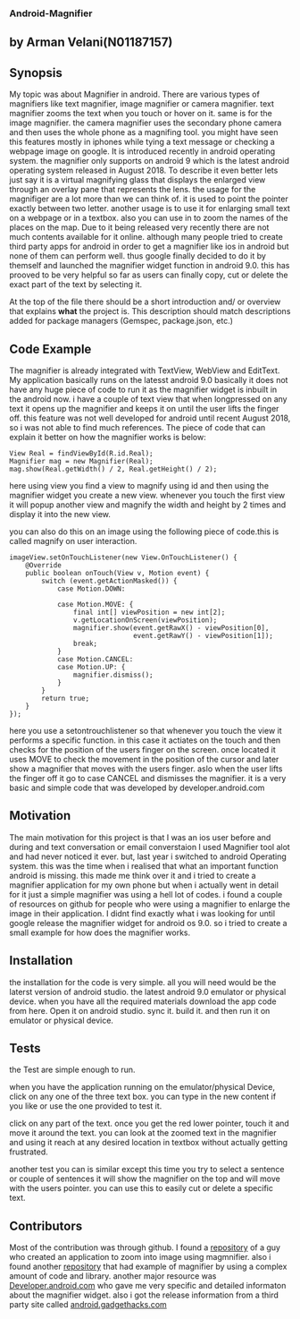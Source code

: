 ### Android-Magnifier
## by Arman Velani(N01187157)


## Synopsis

My topic was about Magnifier in android. There are various types of magnifiers like text magnifier, image magnifier or camera magnifier.
text magnifier zooms the text when you touch or hover on it. same is for the image magnifier. the camera magnifier uses the secondary phone camera and then uses the whole phone as a magnifing tool. you might have seen this features mostly in iphones while tying a text message or checking a webpage image on google. It is introduced recently in android operating system. the magnifier only supports on android 9 which is the latest android operating system released in August 2018. To describe it even better lets just say it is a virtual magnifying glass that displays the enlarged view through an overlay pane that represents the lens.
    the usage for the magnifiger are a lot more than we can think of. it is used to point the pointer exactly between two letter. another usage is to use it for enlarging small text on a webpage or in a textbox. also you can use in to zoom the names of the places on the map. Due to it being released very recently there are not much contents available for it online. although many people tried to create third party apps for android in order to get a magnifier like ios in android but none of them can perform well. thus google finally decided to do it by themself and launched the magnifier widget function in android 9.0. this has prooved to be very helpful so far as users can finally copy, cut or delete the exact part of the text by selecting it.
    
At the top of the file there should be a short introduction and/ or overview that explains **what** the project is. This description should match descriptions added for package managers (Gemspec, package.json, etc.)

## Code Example

The magnifier is already integrated with TextView, WebView and EditText. My application basically runs on the latesst android 9.0 basically it does not have any huge piece of code to run it as the magnifier widget is inbuilt in the android now. i have a couple of text view that when longpressed on any text it opens up the magnifier and keeps it on until the user lifts the finger off.
this feature was not well developed for android until recent August 2018, so i was not able to find much references. The piece of code that can explain it better on how the magnifier works is below:
```
View Real = findViewById(R.id.Real);
Magnifier mag = new Magnifier(Real);
mag.show(Real.getWidth() / 2, Real.getHeight() / 2);
```
here using view you find a view to magnify using id and then using the magnifier widget you create a new view. whenever you touch the first view it will popup another view and magnify the width and height by 2 times and display it into the new view.

you can also do this on an image using the following piece of code.this is called magnify on user interaction.
```
imageView.setOnTouchListener(new View.OnTouchListener() {
    @Override
    public boolean onTouch(View v, Motion event) {
        switch (event.getActionMasked()) {
            case Motion.DOWN:
                
            case Motion.MOVE: {
                final int[] viewPosition = new int[2];
                v.getLocationOnScreen(viewPosition);
                magnifier.show(event.getRawX() - viewPosition[0],
                               event.getRawY() - viewPosition[1]);
                break;
            }
            case Motion.CANCEL:
            case Motion.UP: {
                magnifier.dismiss();
            }
        }
        return true;
    }
});
```
here you use a setontrouchlistener so that whenever you touch the view it performs a specific function. in this case it actiates on the touch and then checks for the position of the users finger on the screen. once located it uses MOVE to check the movement in the position of the cursor and later show a magnifier that moves with the users finger. aslo when the user lifts the finger off it go to case CANCEL and dismisses the magnifier. it is a very basic and simple code that was developed by developer.android.com

## Motivation

The main motivation for this project is that I was an ios user before and during and text conversation or email converstaion I used Magnifier tool alot and had never noticed it ever. but, last year i switched to android Operating system. this was the time when i realised that what an important function android is missing. this made me think over it and i tried to create a magnifier application for my own phone but when i actually went in detail for it just a simple magnifier was using a hell lot of codes. i found a couple of resources on github for people who were using a magnifier to enlarge the image in their application. I didnt find exactly what i was looking for until google release the magnifier widget for android os 9.0. so i tried to create a small example for how does the magnifier works.

## Installation
 
 the installation for the code is very simple. all you will need would be the laterst version of android studio.
 the latest android 9.0 emulator or physical device.
 when you have all the required materials download the app code from here.
 Open it on android studio.
 sync it.
 build it.
 and then run it on emulator or physical device.

## Tests

the Test are simple enough to run.

when you have the application running on the emulator/physical Device, click on any one of the three text box. you can type in the new content if you like or use the one provided to test it.

click on any part of the text.
once you get the red lower pointer, touch it and move it around the text.
you can look at the zoomed text in the magnifier and using it reach at any desired location in textbox without actually getting frustrated.

another test you can is similar except this time you try to select a sentence or couple of sentences it will show the magnifier on the top and will move with the users pointer. you can use this to easily cut or delete a specific text.

## Contributors
Most of the contribution was through github. 
I found a [repository](https://github.com/nomanr/android-image-magnifier) of a guy who created an application to zoom into image using magmnifier.
also i found another [repository](https://github.com/ellisa1419/android-image-magnifier) that had example of magnifier by using a complex amount of code and library.
another major resource was [Developer.android.com](https://developer.android.com/guide/topics/text/magnifier#java) who gave me very specific and detailed informaton about the magnifier widget.
also i got the release information from a third party site called [android.gadgethacks.com](https://android.gadgethacks.com/news/google-added-iphone-style-text-magnifier-android-9-0-pie-0183328/)
